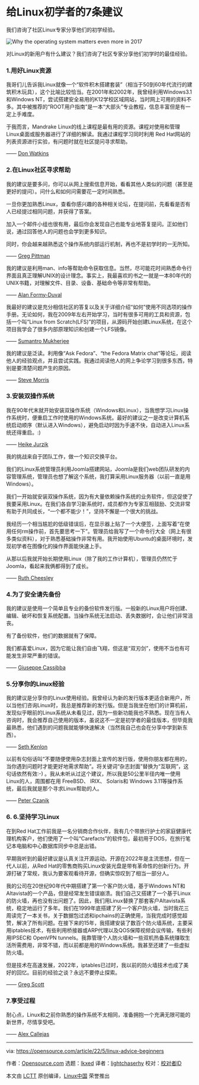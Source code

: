 [#]: subject: "7 pieces of Linux advice for beginners"
[#]: via: "https://opensource.com/article/22/5/linux-advice-beginners"
[#]: author: "Opensource.com https://opensource.com/users/admin"
[#]: collector: "lkxed"
[#]: translator: "lightchaserhy"
[#]: reviewer: " "
[#]: publisher: " "
[#]: url: " "

给Linux初学者的7条建议
======
我们咨询了社区Linux专家分享他们的初学经验。

![Why the operating system matters even more in 2017][1]

对Linux的新用户有什么建议？我们咨询了社区专家分享他们初学时的最佳经验。

### 1.用好Linux资源

我哥们儿告诉我Linux就像一个“软件积木搭建套装”（相当于50到60年代流行的建筑积木玩具），这个比喻比较恰当。在2001年和2002年，我曾经利用Windows3.1 和Windows NT，尝试搭建安全易用的K12学校区域网站，当时网上可用的资料不多。其中被推荐的“ROOT用户指南”是一本“大部头”专业教程，信息丰富但是有一定上手难度。

于我而言，Mandrake Linux的线上课程是最有用的资源。课程对使用和管理Linux桌面或服务器进行了详细的解读。我通过课程学习同时利用 Red Hat网站的列表资源进行实验，有问题时就在社区提问寻求帮助。

—— [Don Watkins][2]

### 2.在Linux社区寻求帮助

我的建议是要多问，你可以从网上搜索信息开始，看看其他人类似的问题（甚至是更好的提问）。问什么和如何问需要花一定时间熟悉。

一旦你更加熟悉Linux，查看你感兴趣的各种相关论坛，在提问前，先看看是否有人已经提过相同问题，并获得了答案。
    
加入一个邮件小组也很有用，最后你会发现自己也能专业地答复提问。正如他们说，通过回答他人的问题也会学到更多知识。
    
同时，你会越来越熟悉这个操作系统内部运行机制，再也不是初学时的一无所知。

—— [Greg Pittman][3]

我的建议是利用man、info等帮助命令获取信息。当然，尽可能花时间熟悉命令行界面且真正理解UNIX的设计理念。事实上，我最喜欢的书之一就是一本80年代的UNIX书籍，对理解文件、目录、设备、基础命令等非常有帮助。

—— [Alan Formy-Duval][4]

我最好的建议是充分相信社区的答复以及关于详细介绍“如何”使用不同选项的操作手册。无论如何，我在2009年左右开始学习，当时有很多可用的工具和资源，包括一个叫“Linux from Scratch(LFS)”的项目，从源码开始创建Linux系统，在这个项目我学会了很多内部原理知识和创建一个LFS镜像。

—— [Sumantro Mukherjee][6]

我的建议是泛读。利用像“Ask Fedora”、“the Fedora Matrix chat”等论坛，阅读他人的经验观点，并且尝试实践。我通过阅读他人的网上争论学习到很多东西，特别是要清楚问题产生的原因。

—— [Steve Morris][8]

### 3.安装双操作系统

我在90年代末就开始安装双操作系统（Windows和Linux），当我想学习Linux操作系统时，便重启工作时使用的Windows系统。最好的建议之一是改变计算机系统启动顺序（默认进入Windows），避免启动时因为手速不快，自动进入Linux系统还得重启。:)

—— [Heike Jurzik][9]

我的挑战来自于团队工作，做一个知识交换平台。

我们的Linux系统管理员利用Joomla搭建网站，Joomla是我们web团队研发的内容管理系统，管理员也想了解这个系统，我打算采用Linux服务器（以前一直是用Windows）。

我们一开始就安装双操作系统，因为有大量依赖操作系统的业务软件，但这促使了我要采用Linux。在我们各自学习新系统时，成员都作为专家互相鼓励、交流非常有助于共同成长，“一个都不能少！”，坚持不懈是一个很大的挑战。

我经历一个相当尴尬的低级错误后，在显示器上贴了一个大便签，上面写着“在使用任何rm操作前，首先要思考一下”。管理员给我写了一个命令行大全（网上有很多类似资料），对于熟悉基础操作非常有用。我开始使用Ubuntu的桌面环境时，发现初学者在图像化的操作界面能快速上手。

从那以后我就开始长期使用Linux（除了我的工作计算机），管理员仍然忙于 Joomla，看起来我俩都得到了成长。

—— [Ruth Cheesley][12]

### 4.为了安全请先备份

我的建议是使用一个简单且专业的备份软件发行版。一般新的Linux用户将创建、编辑、破坏和恢复系统配置。当操作系统无法启动、丢失数据时，会让他们非常沮丧。

有了备份软件，他们的数据就有了保障。

我们都喜爱Linux，因为它能让我们自由飞翔，但这是“双刃剑”，使用不当也有可能发生非常严重的错误。

—— [Giuseppe Cassibba][13]

### 5.分享你的Linux经验

我的建议是分享你的Linux使用经验。我曾经认为新的发行版本更适合新用户，所以当他们咨询Linux时，我总是推荐新的发行版。但是当我坐在他们的计算机前，发现似乎眼前的Linux系统从未看见过，因为一些新功能我也不熟悉。现在当有人咨询时，我会推荐自己使用的版本，虽说这不一定是初学者的最佳版本，但毕竟我最熟悉，他们遇到的问题我就能够快速解决（当然我自己也会在分享中学到新东西）。

—— [Seth Kenlon][14]

以前有句俗话叫“不要随便使用杂志封面上宣传的发行版，使用你朋友都在用的，当你遇到问题时才能更好地需求帮助”。将关键词“杂志封面”替换为“互联网”，这句话依然有效:-) 。我从未听从过这个建议，所以我是50公里半径内唯一使用Linux的人，周围都在用 FreeBSD、 IRIX、 Solaris和 Windows 3.11等操作系统，最后我就是那个寻求Linux帮助的人。

—— [Peter Czanik][15]

### 6. 6.坚持学习Linux

在到Red Hat工作前我是一名分销商合作伙伴，我有几个带旅行护士的家庭健康代理机构客户，他们使用了一个叫“Carefacts”的软件包，最初用于DOS，在旅行笔记本电脑和中心数据库同步中总是出错。

早期我听到的最好建议是认真关注开源运动。开源在2022年是主流思想，但在一代人以前，从Red Hat的零售商购买Linux安装光盘是带有革命性的创新行为。开源打破了常规，我认为要客观看待开源，但确实惊叹到了相当一部分人。

我的公司在20世纪90年代中期搭建了第一个客户防火墙，基于Windows NT和Altavista的一个产品，但是经常发生错误崩溃。我们自己又搭建了一个基于Linux的防火墙，再也没有出问题了。因此，我们用Linux替换了那套客户Altavista系统，稳定地运行了多年。我们在1999年底搭建了另一个客户防火墙，当时我花三周读完了一本关书，关于数据包过滤和ipchains的正确使用，当我完成时感觉超赞，解决了所有问题。在接下来的15年，我搭建安装了数百个防火墙系统，主要采用iptables技术，有些利用桥接器或ARP代理以及QOS保障视频会议传输，有些利用IPSEC和 OpenVPN tunnels。我靠管理个人防火墙和一些双机热备系统赚取生活所需费用，非常不错，而以前都是用的Windows系统。我甚至还建了一些虚拟防火墙。

但是技术在高速发展，2022年，iptables已过时，我以前的防火墙技术也成了美好的回忆。目前的经验之谈？永远不要停止探索。

—— [Greg Scott][19]

### 7.享受过程

耐心点，Linux和之前你熟悉的操作系统不太相同，准备拥抱一个充满无限可能的新世界，尽情享受吧。

—— [Alex Callejas][20]

--------------------------------------------------------------------------------

via: https://opensource.com/article/22/5/linux-advice-beginners

作者：[Opensource.com][a]
选题：[lkxed][b]
译者：[lightchaserhy](https://github.com/lightchaserhy)
校对：[校对者ID](https://github.com/校对者ID)

本文由 [LCTT](https://github.com/LCTT/TranslateProject) 原创编译，[Linux中国](https://linux.cn/) 荣誉推出

[a]: https://opensource.com/users/admin
[b]: https://github.com/lkxed
[1]: https://opensource.com/sites/default/files/lead-images/yearbook-haff-rx-linux-file-lead_0.png
[2]: https://opensource.com/users/don-watkins
[3]: https://opensource.com/users/greg-p
[4]: https://opensource.com/users/alanfdoss
[5]: https://linuxfromscratch.org/
[6]: https://opensource.com/users/sumantro
[7]: https://ask.fedoraproject.org
[8]: https://opensource.com/users/smorris12
[9]: https://opensource.com/users/hej
[10]: https://opensource.com/downloads/linux-common-commands-cheat-sheet
[11]: https://opensource.com/article/22/2/why-i-love-linux-kde
[12]: https://opensource.com/users/rcheesley
[13]: https://opensource.com/users/peppe8o
[14]: https://opensource.com/users/seth
[15]: https://opensource.com/users/czanik
[16]: https://www.redhat.com/sysadmin/run-your-own-vpn-libreswan
[17]: https://opensource.com/article/21/8/openvpn-server-linux
[18]: https://opensource.com/article/19/7/make-linux-stronger-firewalls
[19]: https://opensource.com/users/greg-scott
[20]: https://opensource.com/users/darkaxl
